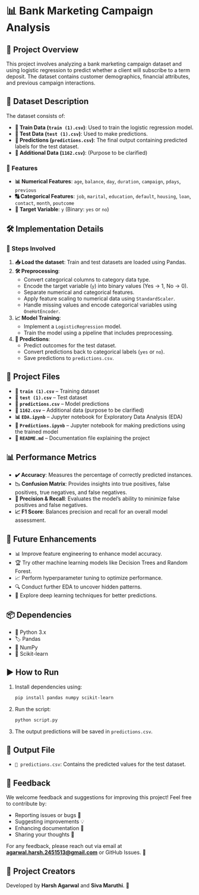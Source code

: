 # 📊 Bank Marketing Campaign Analysis

## 🌟 Project Overview
This project involves analyzing a bank marketing campaign dataset and using logistic regression to predict whether a client will subscribe to a term deposit. The dataset contains customer demographics, financial attributes, and previous campaign interactions.

## 📁 Dataset Description
The dataset consists of:
- **📄 Train Data (`train (1).csv`)**: Used to train the logistic regression model.
- **📄 Test Data (`test (1).csv`)**: Used to make predictions.
- **📄 Predictions (`predictions.csv`)**: The final output containing predicted labels for the test dataset.
- **📄 Additional Data (`1162.csv`)**: (Purpose to be clarified)

### 🔢 Features
- **📊 Numerical Features**: `age`, `balance`, `day`, `duration`, `campaign`, `pdays`, `previous`
- **🔠 Categorical Features**: `job`, `marital`, `education`, `default`, `housing`, `loan`, `contact`, `month`, `poutcome`
- **🎯 Target Variable**: `y` (Binary: `yes` or `no`)

## 🛠 Implementation Details
### 🚀 Steps Involved
1. **📥 Load the dataset**: Train and test datasets are loaded using Pandas.
2. **🛠 Preprocessing**:
   - Convert categorical columns to category data type.
   - Encode the target variable (`y`) into binary values (Yes -> 1, No -> 0).
   - Separate numerical and categorical features.
   - Apply feature scaling to numerical data using `StandardScaler`.
   - Handle missing values and encode categorical variables using `OneHotEncoder`.
3. **📈 Model Training**:
   - Implement a `LogisticRegression` model.
   - Train the model using a pipeline that includes preprocessing.
4. **🔮 Predictions**:
   - Predict outcomes for the test dataset.
   - Convert predictions back to categorical labels (`yes` or `no`).
   - Save predictions to `predictions.csv`.

## 📂 Project Files
- **📄 `train (1).csv`** – Training dataset
- **📄 `test (1).csv`** – Test dataset
- **📄 `predictions.csv`** – Model predictions
- **📄 `1162.csv`** – Additional data (purpose to be clarified)
- **📊 `EDA.ipynb`** – Jupyter notebook for Exploratory Data Analysis (EDA)
- **📝 `Predictions.ipynb`** – Jupyter notebook for making predictions using the trained model
- **📖 `README.md`** – Documentation file explaining the project

## 📊 Performance Metrics
- **✔️ Accuracy**: Measures the percentage of correctly predicted instances.
- **📉 Confusion Matrix**: Provides insights into true positives, false positives, true negatives, and false negatives.
- **🎯 Precision & Recall**: Evaluates the model’s ability to minimize false positives and false negatives.
- **📈 F1 Score**: Balances precision and recall for an overall model assessment.

## 🔮 Future Enhancements
- 📊 Improve feature engineering to enhance model accuracy.
- 🏆 Try other machine learning models like Decision Trees and Random Forest.
- 📈 Perform hyperparameter tuning to optimize performance.
- 🔍 Conduct further EDA to uncover hidden patterns.
- 🎯 Explore deep learning techniques for better predictions.

## 📦 Dependencies
- 🐍 Python 3.x
- 🏷 Pandas
- 🔢 NumPy
- 🤖 Scikit-learn

## ▶️ How to Run
1. Install dependencies using:
   ```sh
   pip install pandas numpy scikit-learn
   ```
2. Run the script:
   ```sh
   python script.py
   ```
3. The output predictions will be saved in `predictions.csv`.

## 📜 Output File
- `📄 predictions.csv`: Contains the predicted values for the test dataset.

## 💬 Feedback
We welcome feedback and suggestions for improving this project! Feel free to contribute by:
- Reporting issues or bugs 🐞
- Suggesting improvements 💡
- Enhancing documentation 📖
- Sharing your thoughts 💬

For any feedback, please reach out via email at **agarwal.harsh.2451513@gmail.com** or GitHub Issues. 🚀

## 👥 Project Creators
Developed by **Harsh Agarwal** and **Siva Maruthi**. 🚀

